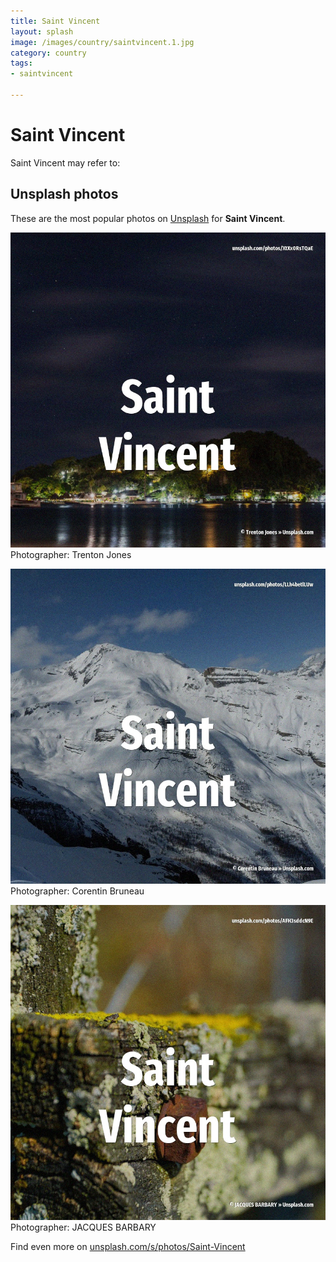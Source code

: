 ```yaml
---
title: Saint Vincent
layout: splash
image: /images/country/saintvincent.1.jpg
category: country
tags:
- saintvincent

---
```

# Saint Vincent

Saint Vincent may refer to:    

 
## Unsplash photos
These are the most popular photos on [Unsplash](https://unsplash.com) for **Saint Vincent**.
 
![Saint Vincent](/images/country/saintvincent.1.jpg)
Photographer:  Trenton Jones
 
![Saint Vincent](/images/country/saintvincent.2.jpg)
Photographer:  Corentin Bruneau
 
![Saint Vincent](/images/country/saintvincent.3.jpg)
Photographer:  JACQUES BARBARY
 
Find even more on [unsplash.com/s/photos/Saint-Vincent](https://unsplash.com/s/photos/Saint-Vincent)
 
